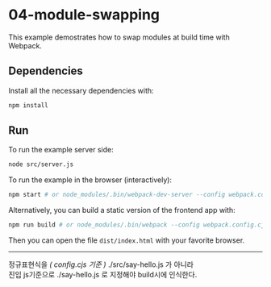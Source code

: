 # 04-module-swapping

This example demostrates how to swap modules at build time with Webpack.

## Dependencies

Install all the necessary dependencies with:

```bash
npm install
```

## Run

To run the example server side:

```bash
node src/server.js
```

To run the example in the browser (interactively):

```bash
npm start # or node_modules/.bin/webpack-dev-server --config webpack.config.cjs
```

Alternatively, you can build a static version of the frontend app with:

```bash
npm run build # or node_modules/.bin/webpack --config webpack.config.cjs
```

Then you can open the file `dist/index.html` with your favorite browser.

---
정규표현식을 _( config.cjs 기준 )_ ./src/say-hello.js 가 아니라   
진입 js기준으로 ./say-hello.js 로 지정해야 build시에 인식한다.